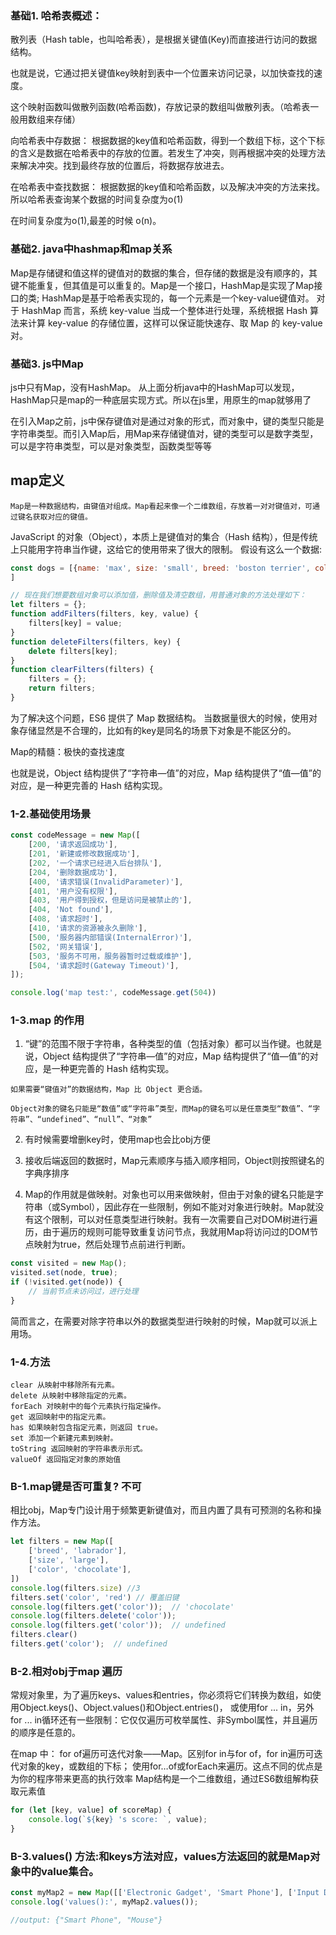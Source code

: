 ### 基础1. 哈希表概述：
散列表（Hash table，也叫哈希表），是根据关键值(Key)而直接进行访问的数据结构。

也就是说，它通过把关键值key映射到表中一个位置来访问记录，以加快查找的速度。

这个映射函数叫做散列函数(哈希函数)，存放记录的数组叫做散列表。（哈希表一般用数组来存储）

向哈希表中存数据：
根据数据的key值和哈希函数，得到一个数组下标，这个下标的含义是数据在哈希表中的存放的位置。若发生了冲突，则再根据冲突的处理方法来解决冲突。找到最终存放的位置后，将数据存放进去。

在哈希表中查找数据：
根据数据的key值和哈希函数，以及解决冲突的方法来找。
所以哈希表查询某个数据的时间复杂度为o(1)

在时间复杂度为o(1),最差的时候 o(n)。

### 基础2. java中hashmap和map关系
Map是存储键和值这样的键值对的数据的集合，但存储的数据是没有顺序的，其键不能重复，但其值是可以重复的。Map是一个接口，HashMap是实现了Map接口的类;
HashMap是基于哈希表实现的，每一个元素是一个key-value键值对。
对于 HashMap 而言，系统 key-value 当成一个整体进行处理，系统根据 Hash 算法来计算 key-value 的存储位置，这样可以保证能快速存、取 Map 的 key-value 对。

### 基础3. js中Map
js中只有Map，没有HashMap。
从上面分析java中的HashMap可以发现，HashMap只是map的一种底层实现方式。所以在js里，用原生的map就够用了

在引入Map之前，js中保存键值对是通过对象的形式，而对象中，键的类型只能是字符串类型。而引入Map后，用Map来存储键值对，键的类型可以是数字类型，可以是字符串类型，可以是对象类型，函数类型等等

## map定义
`Map是一种数据结构，由键值对组成。Map看起来像一个二维数组，存放着一对对键值对，可通过键名获取对应的键值。`

JavaScript 的对象（Object），本质上是键值对的集合（Hash 结构），但是传统上只能用字符串当作键，这给它的使用带来了很大的限制。
假设有这么一个数据:
```js
const dogs = [{name: 'max', size: 'small', breed: 'boston terrier', color: 'black'}, {name: 'don', size: 'large', breed: 'labrador', color: 'black'}, {name: 'shadow', size: 'medium', breed: 'labrador', color: 'chocolate'}
]

// 现在我们想要数组对象可以添加值，删除值及清空数组，用普通对象的方法处理如下：
let filters = {};
function addFilters(filters, key, value) {
    filters[key] = value;
}
function deleteFilters(filters, key) {
    delete filters[key];
}
function clearFilters(filters) {
    filters = {};
    return filters;
}
```
为了解决这个问题，ES6 提供了 Map 数据结构。
当数据量很大的时候，使用对象存储显然是不合理的，比如有的key是同名的场景下对象是不能区分的。

Map的精髓：极快的查找速度

也就是说，Object 结构提供了“字符串—值”的对应，Map 结构提供了“值—值”的对应，是一种更完善的 Hash 结构实现。

### 1-2.基础使用场景
```javaScript
const codeMessage = new Map([
    [200, '请求返回成功'],
    [201, '新建或修改数据成功'],
    [202, '一个请求已经进入后台排队'],
    [204, '删除数据成功'],
    [400, '请求错误(InvalidParameter)'],
    [401, '用户没有权限'],
    [403, '用户得到授权，但是访问是被禁止的'],
    [404, 'Not found'],
    [408, '请求超时'],
    [410, '请求的资源被永久删除'],
    [500, '服务器内部错误(InternalError)'],
    [502, '网关错误'],
    [503, '服务不可用，服务器暂时过载或维护'],
    [504, '请求超时(Gateway Timeout)'],
]);

console.log('map test:', codeMessage.get(504))
```

### 1-3.map 的作用
1. “键”的范围不限于字符串，各种类型的值（包括对象）都可以当作键。也就是说，Object 结构提供了“字符串—值”的对应，Map 结构提供了“值—值”的对应，是一种更完善的 Hash 结构实现。
```
如果需要“键值对”的数据结构，Map 比 Object 更合适。

Object对象的键名只能是“数值”或“字符串”类型，而Map的键名可以是任意类型“数值”、“字符串”、“undefined”、“null”、“对象”
```

2. 有时候需要增删key时，使用map也会比obj方便


4. 接收后端返回的数据时，Map元素顺序与插入顺序相同，Object则按照键名的字典序排序

5. Map的作用就是做映射。对象也可以用来做映射，但由于对象的键名只能是字符串（或Symbol），因此存在一些限制，例如不能对对象进行映射。Map就没有这个限制，可以对任意类型进行映射。我有一次需要自己对DOM树进行遍历，由于遍历的规则可能导致重复访问节点，我就用Map将访问过的DOM节点映射为true，然后处理节点前进行判断。
```javaScript
const visited = new Map();
visited.set(node, true);
if (!visited.get(node)) {
	// 当前节点未访问过，进行处理
}
```

简而言之，在需要对除字符串以外的数据类型进行映射的时候，Map就可以派上用场。


### 1-4.方法
```
clear 从映射中移除所有元素。
delete 从映射中移除指定的元素。
forEach 对映射中的每个元素执行指定操作。
get 返回映射中的指定元素。
has 如果映射包含指定元素，则返回 true。
set 添加一个新建元素到映射。
toString 返回映射的字符串表示形式。
valueOf 返回指定对象的原始值
```

### B-1.map键是否可重复? 不可
相比obj，Map专门设计用于频繁更新键值对，而且内置了具有可预测的名称和操作方法。

```javaScript
let filters = new Map([
    ['breed', 'labrador'],
    ['size', 'large'],
    ['color', 'chocolate'],
])
console.log(filters.size) //3
filters.set('color', 'red') // 覆盖旧键
console.log(filters.get('color'));  // 'chocolate'
console.log(filters.delete('color'));
console.log(filters.get('color'));  // undefined
filters.clear()
filters.get('color');  // undefined
```

### B-2.相对obj于map 遍历
常规对象里，为了遍历keys、values和entries，你必须将它们转换为数组，如使用Object.keys()、Object.values()和Object.entries()，
或使用for ... in，另外for ... in循环还有一些限制：它仅仅遍历可枚举属性、非Symbol属性，并且遍历的顺序是任意的。

在map 中：
for of遍历可迭代对象——Map。区别for in与for of，for in遍历可迭代对象的key，或数组的下标；
使用for…of或forEach来遍历。这点不同的优点是为你的程序带来更高的执行效率
Map结构是一个二维数组，通过ES6数组解构获取元素值

```javaScript
for (let [key, value] of scoreMap) {
    console.log(`${key} 's score: `, value);
}
```

### B-3.values() 方法:和keys方法对应，values方法返回的就是Map对象中的value集合。
```javaScript
const myMap2 = new Map([['Electronic Gadget', 'Smart Phone'], ['Input Devices', 'Mouse']]);
console.log('values():', myMap2.values());

//output: {"Smart Phone", "Mouse"}
```
